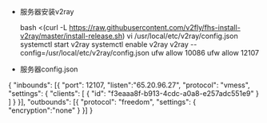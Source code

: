  - 服务器安装v2ray

      bash <(curl -L https://raw.githubusercontent.com/v2fly/fhs-install-v2ray/master/install-release.sh)
      vi /usr/local/etc/v2ray/config.json
      systemctl start v2ray
      systemctl enable v2ray
      v2ray --config=/usr/local/etc/v2ray/config.json
      ufw allow 10086
      ufw allow 12107


- 服务器config.json

{
  "inbounds": [{
    "port": 12107,
    "listen":"65.20.96.27",
    "protocol": "vmess",
    "settings": {
      "clients": [
        {
          "id": "f3eaaa8f-b913-4cdc-a0a8-e257adc551e9"
        }
      ]
    }
  }],
  "outbounds": [{
    "protocol": "freedom",
    "settings": {
      "encryption":"none"
    }
  }]
}
